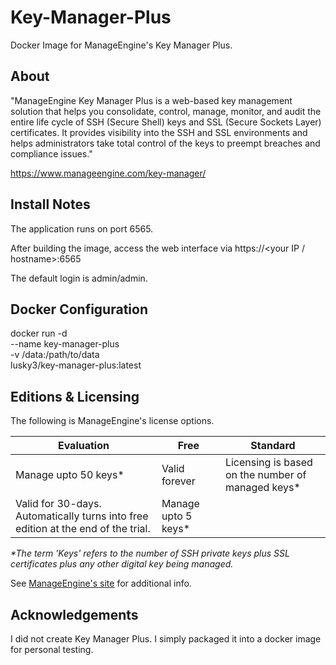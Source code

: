 # Key-Manager-Plus
Docker Image for ManageEngine's Key Manager Plus.

## About
"ManageEngine Key Manager Plus is a web-based key management solution that helps you consolidate, control, manage, monitor, and audit the entire life cycle of SSH (Secure Shell) keys and SSL (Secure Sockets Layer) certificates. It provides visibility into the SSH and SSL environments and helps administrators take total control of the keys to preempt breaches and compliance issues."

https://www.manageengine.com/key-manager/

## Install Notes
The application runs on port 6565.

After building the image, access the web interface via https://<your IP / hostname>:6565

The default login is admin/admin.

## Docker Configuration

docker run -d \
    --name key-manager-plus \
    -v /data:/path/to/data \
    lusky3/key-manager-plus:latest

## Editions & Licensing
The following is ManageEngine's license options.

Evaluation | Free | Standard
--- | --- | ---
Manage upto 50 keys*  | Valid forever  |  Licensing is based on the number of managed keys*
Valid for 30-days. Automatically turns into free edition at the end of the trial. |  Manage upto 5 keys* | 

_*The term 'Keys' refers to the number of SSH private keys plus SSL certificates plus any other digital key being managed._

See [ManageEngine's site](https://www.manageengine.com/key-manager/) for additional info.

## Acknowledgements
I did not create Key Manager Plus. I simply packaged it into a docker image for personal testing.
